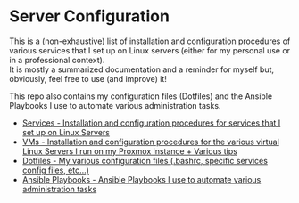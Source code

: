 # Server Configuration

This is a (non-exhaustive) list of installation and configuration procedures of various services that I set up on Linux servers (either for my personal use or in a professional context).   
It is mostly a summarized documentation and a reminder for myself but, obviously, feel free to use (and improve) it!  
  
This repo also contains my configuration files (Dotfiles) and the Ansible Playbooks I use to automate various administration tasks.  

* [Services - Installation and configuration procedures for services that I set up on Linux Servers](https://github.com/Antiz96/Linux-Server/tree/main/Services)
* [VMs - Installation and configuration procedures for the various virtual Linux Servers I run on my Proxmox instance + Various tips](https://github.com/Antiz96/Linux-Server/tree/main/VMs)
* [Dotfiles - My various configuration files (.bashrc, specific services config files, etc...)](https://github.com/Antiz96/Linux-Server/tree/main/Dotfiles)
* [Ansible Playbooks - Ansible Playbooks I use to automate various administration tasks](https://github.com/Antiz96/Linux-Server/tree/main/Ansible-Playbooks)
